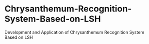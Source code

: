 # Chrysanthemum-Recognition-System-Based-on-LSH
  Development and Application of Chrysanthemum Recognition System Based on LSH
